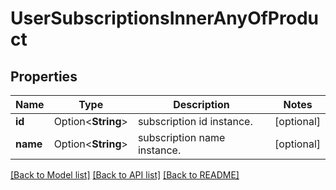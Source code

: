 # UserSubscriptionsInnerAnyOfProduct

## Properties

Name | Type | Description | Notes
------------ | ------------- | ------------- | -------------
**id** | Option<**String**> | subscription id instance. | [optional]
**name** | Option<**String**> | subscription name instance. | [optional]

[[Back to Model list]](../README.md#documentation-for-models) [[Back to API list]](../README.md#documentation-for-api-endpoints) [[Back to README]](../README.md)



